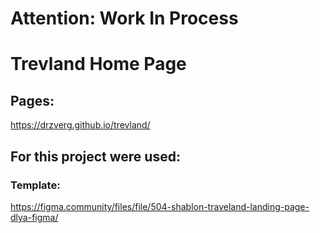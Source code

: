 # Attention: Work In Process

# Trevland Home Page

## Pages: 
https://drzverg.github.io/trevland/

## For this project were used:

### Template:
https://figma.community/files/file/504-shablon-traveland-landing-page-dlya-figma/
